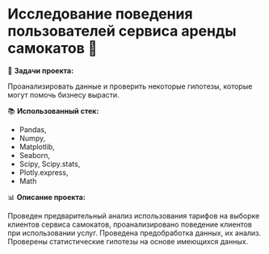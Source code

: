 # Исследование поведения пользователей сервиса аренды самокатов 🛴

📝 __Задачи проекта:__

Проанализировать данные и проверить некоторые гипотезы, которые могут помочь бизнесу вырасти.

📚 __Использованный стек:__ 

- Pandas,
- Numpy,
- Matplotlib,
- Seaborn,
- Scipy, Scipy.stats,
- Plotly.express,
- Math 

📊 __Описание проекта:__

Проведен предварительный анализ использования тарифов на выборке клиентов сервиса самокатов, проанализировано поведение клиентов при использовании услуг. Проведена предобработка данных, их анализ. Проверены статистические гипотезы на основе имеющихся данных.
